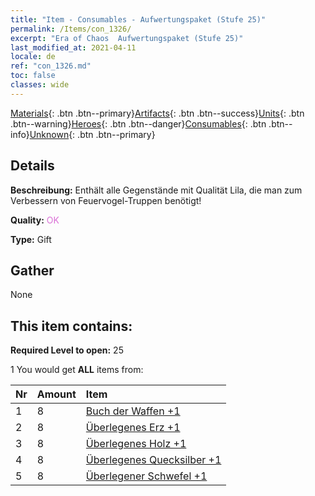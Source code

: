 ```yaml
---
title: "Item - Consumables - Aufwertungspaket (Stufe 25)"
permalink: /Items/con_1326/
excerpt: "Era of Chaos  Aufwertungspaket (Stufe 25)"
last_modified_at: 2021-04-11
locale: de
ref: "con_1326.md"
toc: false
classes: wide
---
```

 [Materials](/de/Items/){: .btn .btn--primary}[Artifacts](/de/Items/Artifacts/){: .btn .btn--success}[Units](/de/Items/Units/){: .btn .btn--warning}[Heroes](/de/Items/Heroes/){: .btn .btn--danger}[Consumables](/de/Items/Consumables/){: .btn .btn--info}[Unknown](/de/Items/Unknown/){: .btn .btn--primary}

## Details
 **Beschreibung:** Enthält alle Gegenstände mit Qualität Lila, die man zum Verbessern von Feuervogel-Truppen benötigt!

 **Quality:** <span style="color: #DA70D6">OK</span>

 **Type:** Gift

## Gather

  None

## This item contains:

 **Required Level to open:** 25

 1 You would get **ALL** items  from:

  | Nr | Amount |     Item    |
  |:---|:-------|:------------|
  | 1 | 8 | [Buch der Waffen +1](/de/Items/mat_25/) | 
  | 2 | 8 | [Überlegenes Erz +1](/de/Items/mat_19/) | 
  | 3 | 8 | [Überlegenes Holz +1](/de/Items/mat_20/) | 
  | 4 | 8 | [Überlegenes Quecksilber +1](/de/Items/mat_21/) | 
  | 5 | 8 | [Überlegener Schwefel +1](/de/Items/mat_22/) | 
